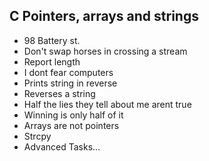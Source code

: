 ## C Pointers, arrays and strings

* 98 Battery st.
* Don't swap horses in crossing a stream
* Report length
* I dont fear computers
* Prints string in reverse
* Reverses a string
* Half the lies they tell about me arent true
* Winning is only half of it
* Arrays are not pointers
* Strcpy
* Advanced Tasks...